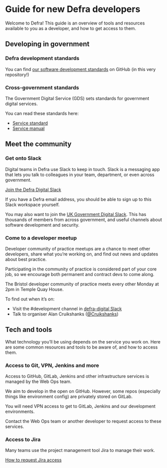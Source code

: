 # Guide for new Defra developers

Welcome to Defra! This guide is an overview of tools and resources available to you as a developer, and how to get access to them.

## Developing in government

### Defra development standards

You can find [our software development standards](https://github.com/DEFRA/software-development-standards/) on GitHub (in this very repository!)

### Cross-government standards

The Government Digital Service (GDS) sets standards for government digital services.

You can read these standards here:

- [Service standard](https://www.gov.uk/service-manual/service-standard)
- [Service manual](https://www.gov.uk/service-manual)

## Meet the community

### Get onto Slack

Digital teams in Defra use Slack to keep in touch. Slack is a messaging app that lets you talk to colleagues in your team, department, or even across government.

[Join the Defra Digital Slack](https://defra-digital.slack.com/)

If you have a Defra email address, you should be able to sign up to this Slack workspace yourself.

You may also want to join the [UK Government Digital Slack](https://ukgovernmentdigital.slack.com/). This has thousands of members from across government, and useful channels about software development and security.

### Come to a developer meetup

Developer community of practice meetups are a chance to meet other developers, share what you’re working on, and find out news and updates about best practice.

Participating in the community of practice is considered part of your core job, so we encourage both permanent and contract devs to come along.

The Bristol developer community of practice meets every other Monday at 2pm in Temple Quay House.

To find out when it’s on:

- Visit the #development channel in [defra-digital Slack](https://defra-digital.slack.com/)
- Talk to organiser Alan Cruikshanks ([@Cruikshanks](https://github.com/Cruikshanks))

## Tech and tools

What technology you’ll be using depends on the service you work on. Here are some common resources and tools to be aware of, and how to access them.

### Access to Git, VPN, Jenkins and more

Access to GitHub, GitLab, Jenkins and other infrastructure services is managed by the Web Ops team.

We aim to develop in the open on GitHub. However, some repos (especially things like environment config) are privately stored on GitLab.

You will need VPN access to get to GitLab, Jenkins and our development environments.

Contact the Web Ops team or another developer to request access to these services.

### Access to Jira

Many teams use the project management tool Jira to manage their work.

[How to request Jira access](https://github.com/DEFRA/qa-test/wiki/Jira)
